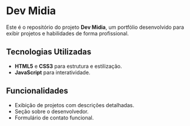 # Dev Midia

Este é o repositório do projeto **Dev Midia**, um portfólio desenvolvido para exibir projetos e habilidades de forma profissional.

## Tecnologias Utilizadas

- **HTML5** e **CSS3** para estrutura e estilização.
- **JavaScript** para interatividade.

## Funcionalidades

- Exibição de projetos com descrições detalhadas.
- Seção sobre o desenvolvedor.
- Formulário de contato funcional.